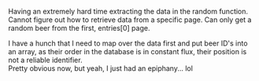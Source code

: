 Having an extremely hard time extracting the data in the random function.  Cannot figure out how to retrieve data from a specific page. Can only get a random beer from the first, entries[0] page.  


I have a hunch that I need to map over the data first and put beer ID's into an array, as their order in the database is in constant flux, their position is not a reliable identifier.  
Pretty obvious now, but yeah, I just had an epiphany... lol